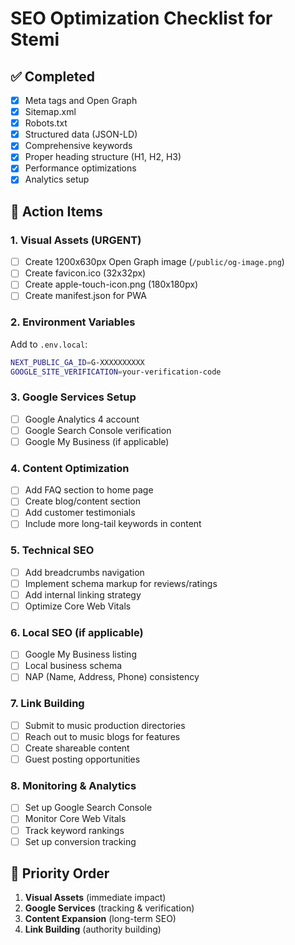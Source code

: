 # SEO Optimization Checklist for Stemi

## ✅ Completed

- [x] Meta tags and Open Graph
- [x] Sitemap.xml
- [x] Robots.txt
- [x] Structured data (JSON-LD)
- [x] Comprehensive keywords
- [x] Proper heading structure (H1, H2, H3)
- [x] Performance optimizations
- [x] Analytics setup

## 🚧 Action Items

### 1. Visual Assets (URGENT)

- [ ] Create 1200x630px Open Graph image (`/public/og-image.png`)
- [ ] Create favicon.ico (32x32px)
- [ ] Create apple-touch-icon.png (180x180px)
- [ ] Create manifest.json for PWA

### 2. Environment Variables

Add to `.env.local`:

```bash
NEXT_PUBLIC_GA_ID=G-XXXXXXXXXX
GOOGLE_SITE_VERIFICATION=your-verification-code
```

### 3. Google Services Setup

- [ ] Google Analytics 4 account
- [ ] Google Search Console verification
- [ ] Google My Business (if applicable)

### 4. Content Optimization

- [ ] Add FAQ section to home page
- [ ] Create blog/content section
- [ ] Add customer testimonials
- [ ] Include more long-tail keywords in content

### 5. Technical SEO

- [ ] Add breadcrumbs navigation
- [ ] Implement schema markup for reviews/ratings
- [ ] Add internal linking strategy
- [ ] Optimize Core Web Vitals

### 6. Local SEO (if applicable)

- [ ] Google My Business listing
- [ ] Local business schema
- [ ] NAP (Name, Address, Phone) consistency

### 7. Link Building

- [ ] Submit to music production directories
- [ ] Reach out to music blogs for features
- [ ] Create shareable content
- [ ] Guest posting opportunities

### 8. Monitoring & Analytics

- [ ] Set up Google Search Console
- [ ] Monitor Core Web Vitals
- [ ] Track keyword rankings
- [ ] Set up conversion tracking

## 🎯 Priority Order

1. **Visual Assets** (immediate impact)
2. **Google Services** (tracking & verification)
3. **Content Expansion** (long-term SEO)
4. **Link Building** (authority building)
